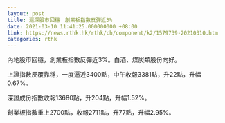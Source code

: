 ```yaml
---
layout: post
title: 滬深股市回穩　創業板指數反彈近3%
date: 2021-03-10 11:41:25.000000000 +08:00
link: https://news.rthk.hk/rthk/ch/component/k2/1579739-20210310.htm
categories: rthk
---
```


內地股市回穩，創業板指數反彈近3%。白酒、煤炭類股份向好。

上證指數反覆靠穩，一度逼近3400點，中午收報3381點，升22點，升幅0.67%。

深證成份指數收報13680點，升204點，升幅1.52%。

創業板指數重上2700點，收報2711點，升77點，升幅2.95%。
